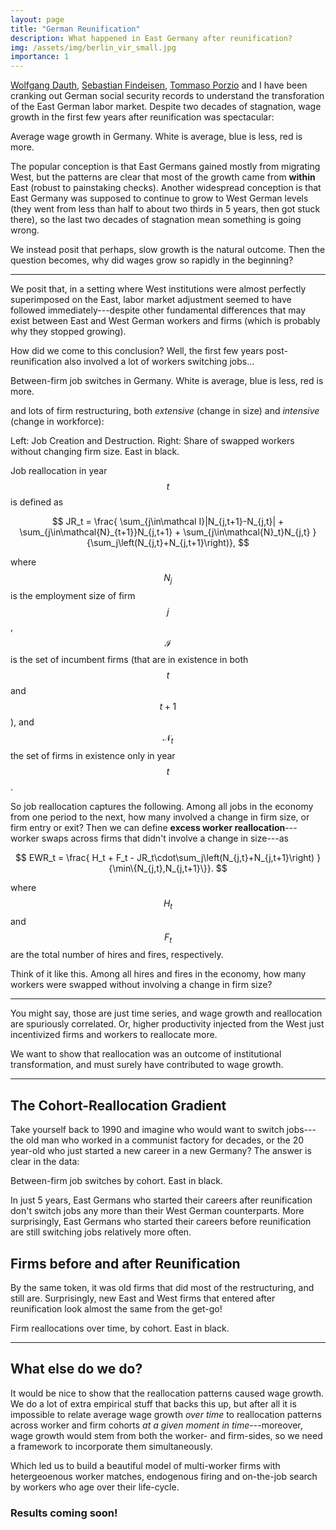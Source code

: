 ```yaml
---
layout: page
title: "German Reunification"
description: What happened in East Germany after reunification?
img: /assets/img/berlin_vir_small.jpg
importance: 1
---
```


[Wolfgang Dauth](https://sites.google.com/site/dauthecon/), [Sebastian Findeisen](https://sebastian-findeisen.com/), [Tommaso Porzio](https://sites.google.com/view/tommaso-porzio/home) and I have been cranking out German social security records to understand the transforation of the East German labor market. Despite two decades of stagnation, wage growth in the first few years after reunification was spectacular:

<div class="row">
    <div class="col-sm-3 mt-3 mt-md-0">
        <img class="img-fluid rounded z-depth-1" src="{{ '/assets/img/germany/wage1992.png' | relative_url }}" alt="" title="German Wage Growth 1992"/>
    </div>
    <div class="col-sm-3 mt-3 mt-md-0">
        <img class="img-fluid rounded z-depth-1" src="{{ '/assets/img/germany/wage1995.png' | relative_url }}" alt="" title="German Wage Growth 1995"/>
    </div>
    <div class="col-sm-3 mt-3 mt-md-0">
        <img class="img-fluid rounded z-depth-1" src="{{ '/assets/img/germany/wage2000.png' | relative_url }}" alt="" title="German Wage Growth 2000"/>
    </div>
    <div class="col-sm-3 mt-3 mt-md-0">
        <img class="img-fluid rounded z-depth-1" src="{{ '/assets/img/germany/wage2013.png' | relative_url }}" alt="" title="German Wage Growth 2013"/>
    </div>
</div>
<div class="caption">
    Average wage growth in Germany. White is average, blue is less, red is more.
</div>

The popular conception is that East Germans gained mostly from migrating West, but the patterns are clear that most of the growth came from **within** East (robust to painstaking checks). Another widespread conception is that East Germany was supposed to continue to grow to West German levels (they went from less than half to about two thirds in 5 years, then got stuck there), so the last two decades of stagnation mean something is going wrong.

We instead posit that perhaps, slow growth is the natural outcome. Then the question becomes, why did wages grow so rapidly in the beginning?

<hr>

We posit that, in a setting where West institutions were almost perfectly superimposed on the East, labor market adjustment seemed to have followed immediately---despite other fundamental differences that may exist between East and West German workers and firms (which is probably why they stopped growing). 

How did we come to this conclusion? Well, the first few years post-reunification also involved a lot of workers switching jobs...

<div class="row">
    <div class="col-sm-3 mt-3 mt-md-0">
        <img class="img-fluid rounded z-depth-1" src="{{ '/assets/img/germany/move1992.png' | relative_url }}" alt="" title="Job-to-Job Switches 1992"/>
    </div>
    <div class="col-sm-3 mt-3 mt-md-0">
        <img class="img-fluid rounded z-depth-1" src="{{ '/assets/img/germany/move1995.png' | relative_url }}" alt="" title="Job-to-Job Switches 1995"/>
    </div>
    <div class="col-sm-3 mt-3 mt-md-0">
        <img class="img-fluid rounded z-depth-1" src="{{ '/assets/img/germany/move2000.png' | relative_url }}" alt="" title="Job-to-Job Switches 2000"/>
    </div>
    <div class="col-sm-3 mt-3 mt-md-0">
        <img class="img-fluid rounded z-depth-1" src="{{ '/assets/img/germany/move2013.png' | relative_url }}" alt="" title="Job-to-Job Switches 2013"/>
    </div>
</div>
<div class="caption">
    Between-firm job switches in Germany. White is average, blue is less, red is more.
</div>

and lots of firm restructuring, both *extensive* (change in size) and *intensive* (change in workforce):

<div class="row">
    <div class="col-sm mt-3 mt-md-0">
        <img class="img-fluid rounded z-depth-1" src="{{ '/assets/img/germany/jobrealloc.png' | relative_url }}" alt="" title="Job Reallocation"/>
    </div>
    <div class="col-sm mt-3 mt-md-0">
        <img class="img-fluid rounded z-depth-1" src="{{ '/assets/img/germany/exwrealloc.png' | relative_url }}" alt="" title="Excess Worker Reallocation"/>
    </div>
</div>
<div class="caption">
    Left: Job Creation and Destruction. Right: Share of swapped workers without changing firm size. East in black.
</div>

Job reallocation in year $$t$$ is defined as

$$
    JR_t = \frac{
    \sum_{j\in\mathcal I}|N_{j,t+1}-N_{j,t}|
     + \sum_{j\in\mathcal{N}_{t+1}}N_{j,t+1}
     + \sum_{j\in\mathcal{N}_t}N_{j,t}
     }
    {\sum_j\left(N_{j,t}+N_{j,t+1}\right)}, 
$$

where $$N_j$$ is the employment size of firm $$j$$, $$\mathcal{I}$$ is the set of incumbent firms (that are in existence in both $$t$$ and $$t+1$$), and $$\mathcal{N}_t$$ the set of firms in existence only in year $$t$$.

So job reallocation captures the following. Among all jobs in the economy from one period to the next, how many involved a change in firm size, or firm entry or exit? Then we can define **excess worker reallocation**---worker swaps across firms that didn't involve a change in size---as

$$
    EWR_t = \frac{
    H_t + F_t - JR_t\cdot\sum_j\left(N_{j,t}+N_{j,t+1}\right)
     }
    {\min\{N_{j,t},N_{j,t+1}\}}.
$$

where $$H_t$$ and $$F_t$$ are the total number of hires and fires, respectively.

Think of it like this. Among all hires and fires in the economy, how many workers were swapped without involving a change in firm size?

<hr>

You might say, those are just time series, and wage growth and reallocation are spuriously correlated. Or, higher productivity injected from the West just incentivized firms and workers to reallocate more.

We want to show that reallocation was an outcome of institutional transformation, and must surely have contributed to wage growth. 

<hr>

## The Cohort-Reallocation Gradient

Take yourself back to 1990 and imagine who would want to switch jobs---the old man who worked in a communist factory for decades, or the 20 year-old who just started a new career in a new Germany? The answer is clear in the data:

<div class="row">
    <div class="col-sm mt mt-md-0">
        <img class="img-fluid rounded z-depth-1" src="{{ '/assets/img/germany/wcohorts.png' | relative_url }}" alt="" title="Job-to-Job Switches by Cohort"/>
    </div>
</div>
<div class="caption">
    Between-firm job switches by cohort. East in black.
</div>

In just 5 years, East Germans who started their careers after reunification don't switch jobs any more than their West German counterparts. More surprisingly, East Germans who started their careers before reunification are still switching jobs relatively more often.

## Firms before and after Reunification

By the same token, it was old firms that did most of the restructuring, and still are. Surprisingly, new East and West firms that entered after reunification look almost the same from the get-go!

<div class="row">
    <div class="col-sm mt mt-md-0">
        <img class="img-fluid rounded z-depth-1" src="{{ '/assets/img/germany/fcohorts.png' | relative_url }}" alt="" title="Firm Restructuring by Cohort"/>
    </div>
</div>
<div class="caption">
    Firm reallocations over time, by cohort. East in black.
</div>

<hr>

## What else do we do?
It would be nice to show that the reallocation patterns caused wage growth. We do a lot of extra empirical stuff that backs this up, but after all it is impossible to relate average wage growth *over time* to reallocation patterns across worker and firm cohorts *at a given moment in time*---moreover, wage growth would stem from both the worker- and firm-sides, so we need a framework to incorporate them simultaneously. 

Which led us to build a beautiful model of multi-worker firms with hetergeoenous worker matches, endogenous firing and on-the-job search by workers who age over their life-cycle.

### Results coming soon!

<!--
Every project has a beautiful feature showcase page.
It's easy to include images in a flexible 3-column grid format.
Make your photos 1/3, 2/3, or full width.

<div class="row">
    <div class="col-sm mt-3 mt-md-0">
        <img class="img-fluid rounded z-depth-1" src="{{ '/assets/img/1.jpg' | relative_url }}" alt="" title="example image"/>
    </div>
    <div class="col-sm mt-3 mt-md-0">
        <img class="img-fluid rounded z-depth-1" src="{{ '/assets/img/3.jpg' | relative_url }}" alt="" title="example image"/>
    </div>
    <div class="col-sm mt-3 mt-md-0">
        <img class="img-fluid rounded z-depth-1" src="{{ '/assets/img/5.jpg' | relative_url }}" alt="" title="example image"/>
    </div>
</div>
<div class="caption">
    Caption photos easily. On the left, a road goes through a tunnel. Middle, leaves artistically fall in a hipster photoshoot. Right, in another hipster photoshoot, a lumberjack grasps a handful of pine needles.
</div>
<div class="row">
    <div class="col-sm mt-3 mt-md-0">
        <img class="img-fluid rounded z-depth-1" src="{{ '/assets/img/5.jpg' | relative_url }}" alt="" title="example image"/>
    </div>
</div>
<div class="caption">
    This image can also have a caption. It's like magic.
</div>

You can also put regular text between your rows of images.
Say you wanted to write a little bit about your project before you posted the rest of the images.
You describe how you toiled, sweated, *bled* for your project, and then... you reveal it's glory in the next row of images.


<div class="row justify-content-sm-center">
    <div class="col-sm-8 mt-3 mt-md-0">
        <img class="img-fluid rounded z-depth-1" src="{{ '/assets/img/6.jpg' | relative_url }}" alt="" title="example image"/>
    </div>
    <div class="col-sm-4 mt-3 mt-md-0">
        <img class="img-fluid rounded z-depth-1" src="{{ '/assets/img/11.jpg' | relative_url }}" alt="" title="example image"/>
    </div>
</div>
<div class="caption">
    You can also have artistically styled 2/3 + 1/3 images, like these.
</div>


The code is simple.
Just wrap your images with `<div class="col-sm">` and place them inside `<div class="row">` (read more about the <a href="https://getbootstrap.com/docs/4.4/layout/grid/" target="_blank">Bootstrap Grid</a> system).
To make images responsive, add `img-fluid` class to each; for rounded corners and shadows use `rounded` and `z-depth-1` classes.
Here's the code for the last row of images above:
-->